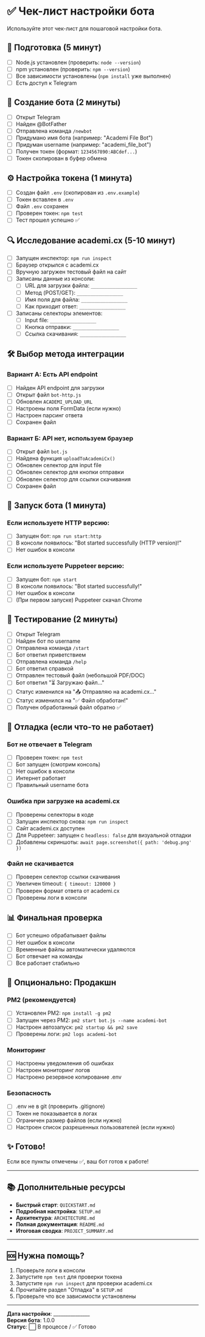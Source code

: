 # ✅ Чек-лист настройки бота

Используйте этот чек-лист для пошаговой настройки бота.

## 📝 Подготовка (5 минут)

- [ ] Node.js установлен (проверить: `node --version`)
- [ ] npm установлен (проверить: `npm --version`)
- [ ] Все зависимости установлены (`npm install` уже выполнен)
- [ ] Есть доступ к Telegram

## 🤖 Создание бота (2 минуты)

- [ ] Открыт Telegram
- [ ] Найден @BotFather
- [ ] Отправлена команда `/newbot`
- [ ] Придумано имя бота (например: "Academi File Bot")
- [ ] Придуман username (например: "academi_file_bot")
- [ ] Получен токен (формат: `1234567890:ABCdef...`)
- [ ] Токен скопирован в буфер обмена

## ⚙️ Настройка токена (1 минута)

- [ ] Создан файл `.env` (скопирован из `.env.example`)
- [ ] Токен вставлен в `.env`
- [ ] Файл `.env` сохранен
- [ ] Проверен токен: `npm test`
- [ ] Тест прошел успешно ✅

## 🔍 Исследование academi.cx (5-10 минут)

- [ ] Запущен инспектор: `npm run inspect`
- [ ] Браузер открылся с academi.cx
- [ ] Вручную загружен тестовый файл на сайт
- [ ] Записаны данные из консоли:
  - [ ] URL для загрузки файла: `_________________`
  - [ ] Метод (POST/GET): `_________________`
  - [ ] Имя поля для файла: `_________________`
  - [ ] Как приходит ответ: `_________________`
- [ ] Записаны селекторы элементов:
  - [ ] Input file: `_________________`
  - [ ] Кнопка отправки: `_________________`
  - [ ] Ссылка скачивания: `_________________`

## 🛠 Выбор метода интеграции

### Вариант А: Есть API endpoint
- [ ] Найден API endpoint для загрузки
- [ ] Открыт файл `bot-http.js`
- [ ] Обновлен `ACADEMI_UPLOAD_URL`
- [ ] Настроены поля FormData (если нужно)
- [ ] Настроен парсинг ответа
- [ ] Сохранен файл

### Вариант Б: API нет, используем браузер
- [ ] Открыт файл `bot.js`
- [ ] Найдена функция `uploadToAcademiCx()`
- [ ] Обновлен селектор для input file
- [ ] Обновлен селектор для кнопки отправки
- [ ] Обновлен селектор для ссылки скачивания
- [ ] Сохранен файл

## 🚀 Запуск бота (1 минута)

### Если используете HTTP версию:
- [ ] Запущен бот: `npm run start:http`
- [ ] В консоли появилось: "Bot started successfully (HTTP version)!"
- [ ] Нет ошибок в консоли

### Если используете Puppeteer версию:
- [ ] Запущен бот: `npm start`
- [ ] В консоли появилось: "Bot started successfully!"
- [ ] Нет ошибок в консоли
- [ ] (При первом запуске) Puppeteer скачал Chrome

## 🧪 Тестирование (2 минуты)

- [ ] Открыт Telegram
- [ ] Найден бот по username
- [ ] Отправлена команда `/start`
- [ ] Бот ответил приветствием
- [ ] Отправлена команда `/help`
- [ ] Бот ответил справкой
- [ ] Отправлен тестовый файл (небольшой PDF/DOC)
- [ ] Бот ответил "⏳ Загружаю файл..."
- [ ] Статус изменился на "📤 Отправляю на academi.cx..."
- [ ] Статус изменился на "✅ Файл обработан!"
- [ ] Получен обработанный файл обратно ✅

## 🐛 Отладка (если что-то не работает)

### Бот не отвечает в Telegram
- [ ] Проверен токен: `npm test`
- [ ] Бот запущен (смотрим консоль)
- [ ] Нет ошибок в консоли
- [ ] Интернет работает
- [ ] Правильный username бота

### Ошибка при загрузке на academi.cx
- [ ] Проверены селекторы в коде
- [ ] Запущен инспектор снова: `npm run inspect`
- [ ] Сайт academi.cx доступен
- [ ] Для Puppeteer: запущен с `headless: false` для визуальной отладки
- [ ] Добавлены скриншоты: `await page.screenshot({ path: 'debug.png' })`

### Файл не скачивается
- [ ] Проверен селектор ссылки скачивания
- [ ] Увеличен timeout: `{ timeout: 120000 }`
- [ ] Проверен формат ответа от academi.cx
- [ ] Проверены логи в консоли

## 📊 Финальная проверка

- [ ] Бот успешно обрабатывает файлы
- [ ] Нет ошибок в консоли
- [ ] Временные файлы автоматически удаляются
- [ ] Бот отвечает на команды
- [ ] Все работает стабильно

## 🎯 Опционально: Продакшн

### PM2 (рекомендуется)
- [ ] Установлен PM2: `npm install -g pm2`
- [ ] Запущен через PM2: `pm2 start bot.js --name academi-bot`
- [ ] Настроен автозапуск: `pm2 startup && pm2 save`
- [ ] Проверены логи: `pm2 logs academi-bot`

### Мониторинг
- [ ] Настроены уведомления об ошибках
- [ ] Настроен мониторинг логов
- [ ] Настроено резервное копирование .env

### Безопасность
- [ ] .env не в git (проверить .gitignore)
- [ ] Токен не показывается в логах
- [ ] Ограничен размер файлов (если нужно)
- [ ] Настроен список разрешенных пользователей (если нужно)

## ✨ Готово!

Если все пункты отмечены ✅, ваш бот готов к работе!

---

## 📚 Дополнительные ресурсы

- **Быстрый старт**: `QUICKSTART.md`
- **Подробная настройка**: `SETUP.md`
- **Архитектура**: `ARCHITECTURE.md`
- **Полная документация**: `README.md`
- **Итоговая сводка**: `PROJECT_SUMMARY.md`

---

## 🆘 Нужна помощь?

1. Проверьте логи в консоли
2. Запустите `npm test` для проверки токена
3. Запустите `npm run inspect` для проверки academi.cx
4. Прочитайте раздел "Отладка" в `SETUP.md`
5. Проверьте что все зависимости установлены

---

**Дата настройки**: _______________  
**Версия бота**: 1.0.0  
**Статус**: ⬜ В процессе / ✅ Готово
